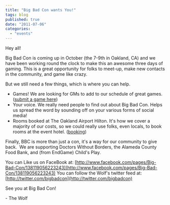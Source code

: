 ```yaml
---
title: "Big Bad Con wants You!"
tags: blog
published: true
date: "2011-07-06"
categories: 
  - "events"
---
```


Hey all!

Big Bad Con is coming up in October (the 7-9th in Oakland, CA) and we have been working round the clock to make this an awesome three days of gaming. This is a great opportunity for folks to meet-up, make new contacts in the community, and game like crazy.

But we still need a few things, which is where you can help.

- Games! We are looking for GMs to add to our schedule of great games. ([submit a game here](../?page_id=7))
- Your voice. We really need people to find out about Big Bad Con. Helps us spread the word by sounding off on your various forms of social media!
- Rooms booked at The Oakland Airport Hilton. It's how we cover a majority of our costs, so we could really use folks, even locals, to book rooms at the event hotel. ([booking](http://www.hilton.com/en/hi/groups/personalized/O/OAKHIHH-BBC-20111007/index.jhtml?WT.mc_id=POG))

Finally, BBC is more than just a con, it's a way for our community to give back.  We are supporting Doctors Without Borders, the Alameda County Food Bank, and (from EndGame) Child's Play.

You can Like us on FaceBook at: [http://www.facebook.com/pages/Big-Bad-Con/138119056223243](http://www.facebook.com/pages/Big-Bad-Con/138119056223243) You can follow the Wolf's twitter feed at: [http://twitter.com/bigbadcon](http://twitter.com/bigbadcon)

See you at Big Bad Con!

\- The Wolf

